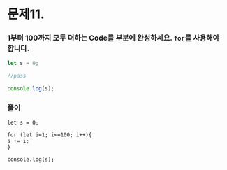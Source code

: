# 문제11.
### 1부터 100까지 모두 더하는 Code를 <pass> 부분에 완성하세요. `for`를 사용해야 합니다.

```jsx
let s = 0;

//pass

console.log(s);
```

### 풀이
  ```
let s = 0;

for (let i=1; i<=100; i++){
  s += i;
}

console.log(s);
